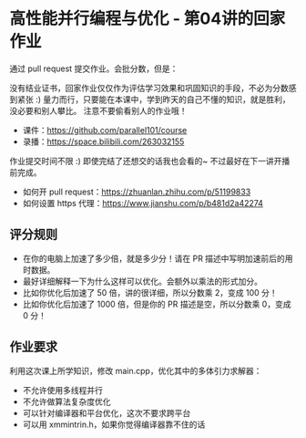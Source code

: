# 高性能并行编程与优化 - 第04讲的回家作业

通过 pull request 提交作业。会批分数，但是：

没有结业证书，回家作业仅仅作为评估学习效果和巩固知识的手段，不必为分数感到紧张 :)
量力而行，只要能在本课中，学到昨天的自己不懂的知识，就是胜利，没必要和别人攀比。
注意不要偷看别人的作业哦！

- 课件：https://github.com/parallel101/course
- 录播：https://space.bilibili.com/263032155

作业提交时间不限 :) 即使完结了还想交的话我也会看的~ 不过最好在下一讲开播前完成。

- 如何开 pull request：https://zhuanlan.zhihu.com/p/51199833
- 如何设置 https 代理：https://www.jianshu.com/p/b481d2a42274

## 评分规则

- 在你的电脑上加速了多少倍，就是多少分！请在 PR 描述中写明加速前后的用时数据。
- 最好详细解释一下为什么这样可以优化。会额外以乘法的形式加分。
- 比如你优化后加速了 50 倍，讲的很详细，所以分数乘 2，变成 100 分！
- 比如你优化后加速了 1000 倍，但是你的 PR 描述是空，所以分数乘 0，变成 0 分！

## 作业要求

利用这次课上所学知识，修改 main.cpp，优化其中的多体引力求解器：

- 不允许使用多线程并行
- 不允许做算法复杂度优化
- 可以针对编译器和平台优化，这次不要求跨平台
- 可以用 xmmintrin.h，如果你觉得编译器靠不住的话
